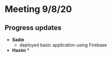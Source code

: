 # Meeting 9/8/20

## Progress updates
* **Sadie**
    * deployed basic application using Firebase
* **Hazim**
    * 